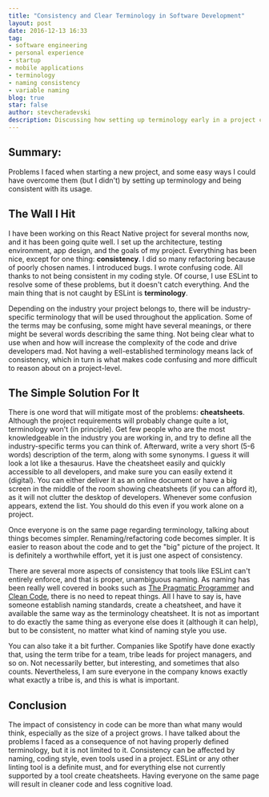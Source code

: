 ```yaml
---
title: "Consistency and Clear Terminology in Software Development"
layout: post
date: 2016-12-13 16:33
tag:
- software engineering
- personal experience
- startup
- mobile applications
- terminology
- naming consistency
- variable naming
blog: true
star: false
author: stevcheradevski
description: Discussing how setting up terminology early in a project can improve consistency and decrease cognitive load.
---
```


## Summary:

Problems I faced when starting a new project, and some easy ways I could have overcome them (but I didn't) by setting up terminology and being consistent with its usage.

## The Wall I Hit

I have been working on this React Native project for several months now, and it has been going quite well. I set up the architecture, testing environment, app design, and the goals of my project. Everything has been nice, except for one thing: **consistency**. I did so many refactoring because of poorly chosen names. I introduced bugs. I wrote confusing code. All thanks to not being consistent in my coding style. Of course, I use ESLint to resolve some of these problems, but it doesn't catch everything. And the main thing that is not caught by ESLint is **terminology**.

Depending on the industry your project belongs to, there will be industry-specific terminology that will be used throughout the application. Some of the terms may be confusing, some might have several meanings, or there might be several words describing the same thing. Not being clear what to use when and how will increase the complexity of the code and drive developers mad. Not having a well-established terminology means lack of consistency, which in turn is what makes code confusing and more difficult to reason about on a project-level.

## The Simple Solution For It

There is one word that will mitigate most of the problems: **cheatsheets**. Although the project requirements will probably change quite a lot, terminology won't (in principle). Get few people who are the most knowledgeable in the industry you are working in, and try to define all the industry-specific terms you can think of. Afterward, write a very short (5-6 words) description of the term, along with some synonyms. I guess it will look a lot like a thesaurus. Have the cheatsheet easily and quickly accessible to all developers, and make sure you can easily extend it (digital). You can either deliver it as an online document or have a big screen in the middle of the room showing cheatsheets (if you can afford it), as it will not clutter the desktop of developers. Whenever some confusion appears, extend the list. You should do this even if you work alone on a project.

Once everyone is on the same page regarding terminology, talking about things becomes simpler. Renaming/refactoring code becomes simpler. It is easier to reason about the code and to get the "big" picture of the project. It is definitely a worthwhile effort, yet it is just one aspect of consistency.  

There are several more aspects of consistency that tools like ESLint can't entirely enforce, and that is proper, unambiguous naming. As naming has been really well covered in books such as [The Pragmatic Programmer](https://en.wikipedia.org/wiki/The_Pragmatic_Programmer) and [Clean Code](https://www.amazon.com/Clean-Code-Handbook-Software-Craftsmanship/dp/0132350882), there is no need to repeat things. All I have to say is, have someone establish naming standards, create a cheatsheet, and have it available the same way as the terminology cheatsheet. It is not as important to do exactly the same thing as everyone else does it (although it can help), but to be consistent, no matter what kind of naming style you use.

You can also take it a bit further. Companies like Spotify have done exactly that, using the term tribe for a team, tribe leads for project managers, and so on. Not necessarily better, but interesting, and sometimes that also counts. Nevertheless, I am sure everyone in the company knows exactly what exactly a tribe is, and this is what is important.

## Conclusion

The impact of consistency in code can be more than what many would think, especially as the size of a project grows. I have talked about the problems I faced as a consequence of not having properly defined terminology, but it is not limited to it. Consistency can be affected by naming, coding style, even tools used in a project. ESLint or any other linting tool is a definite must, and for everything else not currently supported by a tool create cheatsheets. Having everyone on the same page will result in cleaner code and less cognitive load.
